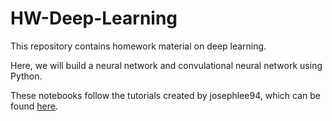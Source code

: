 # HW-Deep-Learning

This repository contains homework material on deep learning.

Here, we will build a neural network and convulational neural network using Python.

These notebooks follow the tutorials created by josephlee94, which can be found [here](https://github.com/josephlee94/intuitive-deep-learning
).
